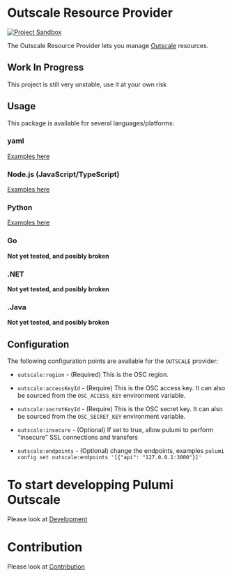 # Outscale Resource Provider
[![Project Sandbox](https://docs.outscale.com/fr/userguide/_images/Project-Sandbox-yellow.svg)](https://docs.outscale.com/en/userguide/Open-Source-Projects.html)

The Outscale Resource Provider lets you manage [Outscale](https://fr.outscale.com/api-outscale/) resources.

## Work In Progress

This project is still very unstable, use it at your own risk

## Usage

This package is available for several languages/platforms:

### yaml

[Examples here](https://github.com/outscale/pulumi-outscale/tree/master/examples/yaml)

### Node.js (JavaScript/TypeScript)

[Examples here](https://github.com/outscale/pulumi-outscale/tree/master/examples/ts)


### Python

[Examples here](https://github.com/outscale/pulumi-outscale/tree/master/examples/python)


### Go

__Not yet tested, and posibly broken__


### .NET

__Not yet tested, and posibly broken__

### .Java

__Not yet tested, and posibly broken__


## Configuration

The following configuration points are available for the `OUTSCALE` provider:

- `outscale:region` - (Required) This is the OSC region.

- `outscale:accessKeyId` - (Require) This is the OSC access key. It can also be sourced from the
  `OSC_ACCESS_KEY` environment variable.
- `outscale:secretKeyId` - (Require) This is the OSC secret key. It can also be sourced from the
  `OSC_SECRET_KEY` environment variable.
- `outscale:insecure` - (Optional) If set to true, allow pulumi to perform "insecure" SSL connections and transfers
- `outscale:endpoints` - (Optional) change the endpoints, examples `pulumi config set outscale:endpoints '[{"api": "127.0.0.1:3000"}]'`


# To start developping Pulumi Outscale
Please look at [Development](./docs/developement.md)

# Contribution
Please look at [Contribution](./docs/contributing.md)




